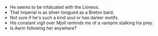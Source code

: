 - He seems to be infatuated with the Lioness.
- That Imperial is as silver-tongued as a Breton bard.
- Not sure if he's such a kind soul or has darker motifs.
- His constant vigil over Mjoll reminds me of a vampire stalking his prey.
- Is Aerin following her anywhere?
